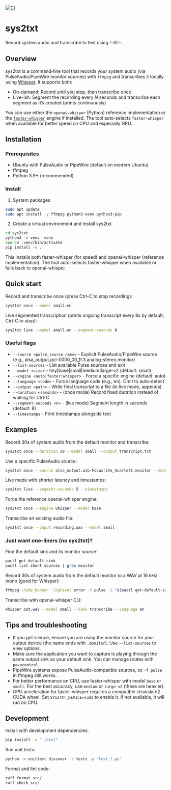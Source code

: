 [![CI](https://github.com/Joe-Heffer/sys2txt/actions/workflows/ci.yml/badge.svg)](https://github.com/Joe-Heffer/sys2txt/actions/workflows/ci.yml)

# sys2txt

Record system audio and transcribe to text using ✨AI✨.

## Overview

sys2txt is a command-line tool that records your system audio (via PulseAudio/PipeWire monitor sources) with `ffmpeg` and transcribes it locally using [Whisper](https://github.com/openai/whisper). It supports both:

- On-demand: Record until you stop, then transcribe once
- Live-ish: Segment the recording every *N* seconds and transcribe each segment as it’s created (prints continuously)

You can use either the `openai-whisper` (Python) reference implementation or the [`faster-whisper`](https://github.com/SYSTRAN/faster-whisper) engine if installed. The tool auto-selects `faster-whisper` when available for better speed on CPU and especially GPU.

## Installation

### Prerequisites

- Ubuntu with PulseAudio or PipeWire (default on modern Ubuntu)
- ffmpeg
- Python 3.9+ (recommended)

### Install

1) System packages

```bash
sudo apt update
sudo apt install -y ffmpeg python3-venv python3-pip
```

2) Create a virtual environment and install sys2txt

```bash
cd sys2txt
python3 -m venv .venv
source .venv/bin/activate
pip install -e .
```

This installs both faster-whisper (for speed) and openai-whisper (reference implementation). The tool auto-selects faster-whisper when available or falls back to openai-whisper.

## Quick start

Record and transcribe once (press Ctrl-C to stop recording):

```bash
sys2txt once --model small.en
```

Live segmented transcription (prints ongoing transcript every 8s by default; Ctrl-C to stop):

```bash
sys2txt live --model small.en --segment-seconds 8
```

### Useful flags

- `--source <pulse_source_name>` - Explicit PulseAudio/PipeWire source (e.g., alsa_output.pci-0000_00_1f.3.analog-stereo.monitor)
- `--list-sources` - List available Pulse sources and exit
- `--model <size>` - tiny|base|small|medium|large-v2 (default: small)
- `--engine <auto|faster|whisper>` - Force a specific engine (default: auto)
- `--language <code>` - Force language code (e.g., en). Omit to auto-detect
- `--output <path>` - Write final transcript to a file (in live mode, appends)
- `--duration <seconds>` - (once mode) Record fixed duration instead of waiting for Ctrl-C
- `--segment-seconds <n>` - (live mode) Segment length in seconds (default: 8)
- `--timestamps` - Print timestamps alongside text

## Examples

Record 30s of system audio from the default monitor and transcribe:

```bash
sys2txt once --duration 30 --model small --output transcript.txt
```

Use a specific PulseAudio source:

```bash
sys2txt once --source alsa_output.usb-Focusrite_Scarlett.monitor --model base
```

Live mode with shorter latency and timestamps:

```bash
sys2txt live --segment-seconds 5 --timestamps
```

Force the reference openai-whisper engine:

```bash
sys2txt once --engine whisper --model base
```

Transcribe an existing audio file:

```bash
sys2txt once --input recording.wav --model small
```

### Just want one-liners (no sys2txt)?

Find the default sink and its monitor source:

```bash
pactl get-default-sink
pactl list short sources | grep monitor
```

Record 30s of system audio from the default monitor to a WAV at 16 kHz mono (good for Whisper):

```bash
ffmpeg -hide_banner -loglevel error -f pulse -i "$(pactl get-default-sink).monitor" -ac 1 -ar 16000 -t 30 out.wav
```

Transcribe with openai-whisper CLI:

```bash
whisper out.wav --model small --task transcribe --language en
```

## Tips and troubleshooting

- If you get silence, ensure you are using the monitor source for your output device (the name ends with `.monitor`). Use `--list-sources` to view options.
- Make sure the application you want to capture is playing through the same output sink as your default sink. You can manage routes with `pavucontrol`.
- PipeWire systems expose PulseAudio-compatible sources, so `-f pulse` in ffmpeg still works.
- For better performance on CPU, use faster-whisper with model `base` or `small`. For the best accuracy, use `medium` or `large-v2` (these are heavier).
- GPU acceleration for faster-whisper requires a compatible ctranslate2 CUDA wheel. Set `SYS2TXT_DEVICE=cuda` to enable it. If not available, it will run on CPU.

## Development

Install with development dependencies:

```bash
pip install -e ".[dev]"
```

Run unit tests:

```bash
python -m unittest discover -s tests -p "test_*.py"
```

Format and lint code:

```bash
ruff format src/
ruff check src/
```
